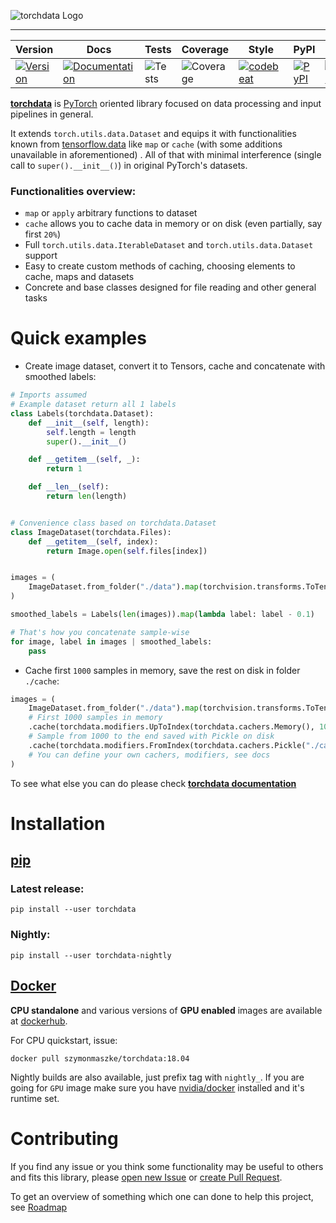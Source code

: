 ![torchdata Logo](https://github.com/szymonmaszke/torchdata/blob/master/assets/banner.png)

--------------------------------------------------------------------------------

| Version | Docs | Tests | Coverage | Style | PyPI | Python | PyTorch | Docker | Roadmap |
|---------|------|-------|----------|-------|------|--------|---------|--------|---------|
| [![Version](https://img.shields.io/static/v1?label=&message=0.1.0&color=377EF0&style=for-the-badge)](https://github.com/szymonmaszke/torchdata/releases) | [![Documentation](https://img.shields.io/static/v1?label=&message=docs&color=EE4C2C&style=for-the-badge)](https://szymonmaszke.github.io/torchdata/)  | ![Tests](https://github.com/szymonmaszke/torchdata/workflows/test/badge.svg) | ![Coverage](https://img.shields.io/codecov/c/github/szymonmaszke/torchdata?label=%20&logo=codecov&style=for-the-badge) | [![codebeat](https://img.shields.io/static/v1?label=&message=CB&color=27A8E0&style=for-the-badge)](https://codebeat.co/projects/github-com-szymonmaszke-torchdata-master) | [![PyPI](https://img.shields.io/static/v1?label=&message=PyPI&color=377EF0&style=for-the-badge)](https://pypi.org/project/torchdata/) | [![Python](https://img.shields.io/static/v1?label=&message=3.7&color=377EF0&style=for-the-badge&logo=python&logoColor=F8C63D)](https://www.python.org/) | [![PyTorch](https://img.shields.io/static/v1?label=&message=1.2.0&color=EE4C2C&style=for-the-badge)](https://pytorch.org/) | [![Docker](https://img.shields.io/static/v1?label=&message=docker&color=309cef&style=for-the-badge)](https://cloud.docker.com/u/szymonmaszke/repository/docker/szymonmaszke/torchdata) | [![Roadmap](https://img.shields.io/static/v1?label=&message=roadmap&color=009688&style=for-the-badge)](https://github.com/szymonmaszke/torchdata/blob/master/ROADMAP.md) |

[__torchdata__](https://szymonmaszke.github.io/torchdata/) is [PyTorch](https://pytorch.org/) oriented library focused on data processing and input pipelines in general.

It extends `torch.utils.data.Dataset` and equips it with
functionalities known from [tensorflow.data](https://www.tensorflow.org/api_docs/python/tf/data/Dataset)
like `map` or `cache` (with some additions unavailable in aforementioned) .
All of that with minimal interference (single call to `super().__init__()`) in original
PyTorch's datasets.

### Functionalities overview:

* `map` or `apply` arbitrary functions to dataset
* `cache` allows you to cache data in memory or on disk (even partially, say first `20%`)
* Full `torch.utils.data.IterableDataset` and `torch.utils.data.Dataset` support
* Easy to create custom methods of caching, choosing elements to cache, maps and datasets
* Concrete and base classes designed for file reading and other general tasks

# Quick examples

- Create image dataset, convert it to Tensors, cache and concatenate with smoothed labels:

```python
# Imports assumed
# Example dataset return all 1 labels
class Labels(torchdata.Dataset):
    def __init__(self, length):
        self.length = length
        super().__init__()

    def __getitem__(self, _):
        return 1

    def __len__(self):
        return len(length)


# Convenience class based on torchdata.Dataset
class ImageDataset(torchdata.Files):
    def __getitem__(self, index):
        return Image.open(self.files[index])


images = (
    ImageDataset.from_folder("./data").map(torchvision.transforms.ToTensor()).cache()
)

smoothed_labels = Labels(len(images)).map(lambda label: label - 0.1)

# That's how you concatenate sample-wise
for image, label in images | smoothed_labels:
    pass
```

- Cache first `1000` samples in memory, save the rest on disk in folder `./cache`:

```python
images = (
    ImageDataset.from_folder("./data").map(torchvision.transforms.ToTensor())
    # First 1000 samples in memory
    .cache(torchdata.modifiers.UpToIndex(torchdata.cachers.Memory(), 1000))
    # Sample from 1000 to the end saved with Pickle on disk
    .cache(torchdata.modifiers.FromIndex(torchdata.cachers.Pickle("./cache"), 1000))
    # You can define your own cachers, modifiers, see docs
)
```
To see what else you can do please check [**torchdata documentation**](https://szymonmaszke.github.io/torchdata/)

# Installation

## [pip](<https://pypi.org/project/torchdata/>)

### Latest release:

```shell
pip install --user torchdata
```

### Nightly:

```shell
pip install --user torchdata-nightly
```

## [Docker](https://cloud.docker.com/repository/docker/szymonmaszke/torchdata)

__CPU standalone__ and various versions of __GPU enabled__ images are available
at [dockerhub](https://cloud.docker.com/repository/docker/szymonmaszke/torchdata).

For CPU quickstart, issue:

```shell  
docker pull szymonmaszke/torchdata:18.04
```

Nightly builds are also available, just prefix tag with `nightly_`. If you are going for `GPU` image make sure you have
[nvidia/docker](https://github.com/NVIDIA/nvidia-docker) installed and it's runtime set.

# Contributing

If you find any issue or you think some functionality may be useful to others and fits this library, please [open new Issue](https://help.github.com/en/articles/creating-an-issue) or [create Pull Request](https://help.github.com/en/articles/creating-a-pull-request-from-a-fork).

To get an overview of something which one can done to help this project, see [Roadmap](https://github.com/szymonmaszke/torchdata/blob/master/ROADMAP.md)
